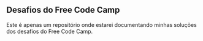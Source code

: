 ## Desafios do Free Code Camp

Este é apenas um repositório onde estarei documentando minhas soluções dos desafios do Free Code Camp.
